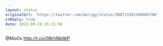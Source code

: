 ```yaml
---
layout: status
originalUrl: 'https://twitter.com/marcgg/status/380713381340405760'
isReply: true
date: 2013-09-19 15:21:58
---
```


@MoOx http://t.co/0BrhNbIlkP
